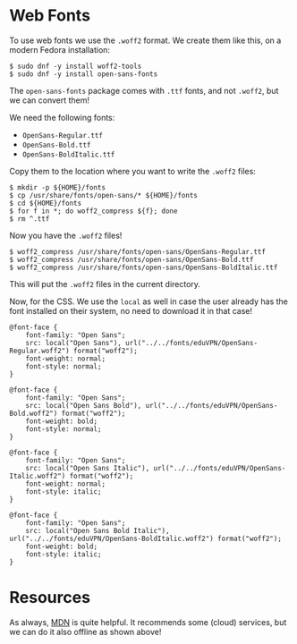 # Web Fonts

To use web fonts we use the `.woff2` format. We create them like this, on a 
modern Fedora installation:

    $ sudo dnf -y install woff2-tools
    $ sudo dnf -y install open-sans-fonts

The `open-sans-fonts` package comes with `.ttf` fonts, and not `.woff2`, but we 
can convert them! 

We need the following fonts:

* `OpenSans-Regular.ttf`
* `OpenSans-Bold.ttf`
* `OpenSans-BoldItalic.ttf`

Copy them to the location where you want to write the `.woff2` files:

    $ mkdir -p ${HOME}/fonts
    $ cp /usr/share/fonts/open-sans/* ${HOME}/fonts
    $ cd ${HOME}/fonts
    $ for f in *; do woff2_compress ${f}; done
    $ rm ^.ttf

Now you have the `.woff2` files!

    $ woff2_compress /usr/share/fonts/open-sans/OpenSans-Regular.ttf 
    $ woff2_compress /usr/share/fonts/open-sans/OpenSans-Bold.ttf 
    $ woff2_compress /usr/share/fonts/open-sans/OpenSans-BoldItalic.ttf 

This will put the `.woff2` files in the current directory.

Now, for the CSS. We use the `local` as well in case the user already has the
font installed on their system, no need to download it in that case!

    @font-face {
        font-family: "Open Sans";
        src: local("Open Sans"), url("../../fonts/eduVPN/OpenSans-Regular.woff2") format("woff2");
        font-weight: normal;
        font-style: normal;
    }

    @font-face {
        font-family: "Open Sans";
        src: local("Open Sans Bold"), url("../../fonts/eduVPN/OpenSans-Bold.woff2") format("woff2");
        font-weight: bold;
        font-style: normal;
    }

    @font-face {
        font-family: "Open Sans";
        src: local("Open Sans Italic"), url("../../fonts/eduVPN/OpenSans-Italic.woff2") format("woff2");
        font-weight: normal;
        font-style: italic;
    }

    @font-face {
        font-family: "Open Sans";
        src: local("Open Sans Bold Italic"), url("../../fonts/eduVPN/OpenSans-BoldItalic.woff2") format("woff2");
        font-weight: bold;
        font-style: italic;
    }

# Resources

As always, 
[MDN](https://developer.mozilla.org/en-US/docs/Learn/CSS/Styling_text/Web_fonts) 
is quite helpful. It recommends some (cloud) services, but we can do it also 
offline as shown above!
